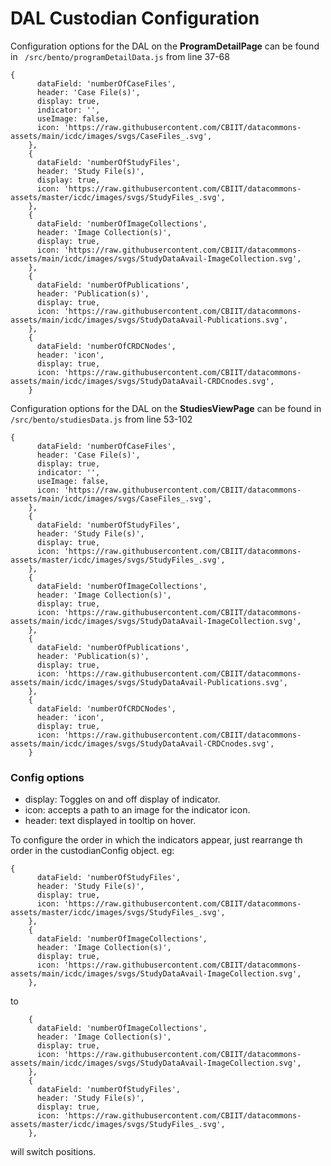 # DAL Custodian Configuration

Configuration options for the DAL on the **ProgramDetailPage** can be found in
``` /src/bento/programDetailData.js```
from line 37-68

```
{
      dataField: 'numberOfCaseFiles',
      header: 'Case File(s)',
      display: true,
      indicator: '',
      useImage: false,
      icon: 'https://raw.githubusercontent.com/CBIIT/datacommons-assets/main/icdc/images/svgs/CaseFiles_.svg',
    },
    {
      dataField: 'numberOfStudyFiles',
      header: 'Study File(s)',
      display: true,
      icon: 'https://raw.githubusercontent.com/CBIIT/datacommons-assets/master/icdc/images/svgs/StudyFiles_.svg',
    },
    {
      dataField: 'numberOfImageCollections',
      header: 'Image Collection(s)',
      display: true,
      icon: 'https://raw.githubusercontent.com/CBIIT/datacommons-assets/main/icdc/images/svgs/StudyDataAvail-ImageCollection.svg',
    },
    {
      dataField: 'numberOfPublications',
      header: 'Publication(s)',
      display: true,
      icon: 'https://raw.githubusercontent.com/CBIIT/datacommons-assets/main/icdc/images/svgs/StudyDataAvail-Publications.svg',
    },
    {
      dataField: 'numberOfCRDCNodes',
      header: 'icon',
      display: true,
      icon: 'https://raw.githubusercontent.com/CBIIT/datacommons-assets/main/icdc/images/svgs/StudyDataAvail-CRDCnodes.svg',
    }
```

Configuration options for the DAL on the **StudiesViewPage** can be found in
``` /src/bento/studiesData.js```
from line 53-102

```
{
      dataField: 'numberOfCaseFiles',
      header: 'Case File(s)',
      display: true,
      indicator: '',
      useImage: false,
      icon: 'https://raw.githubusercontent.com/CBIIT/datacommons-assets/main/icdc/images/svgs/CaseFiles_.svg',
    },
    {
      dataField: 'numberOfStudyFiles',
      header: 'Study File(s)',
      display: true,
      icon: 'https://raw.githubusercontent.com/CBIIT/datacommons-assets/master/icdc/images/svgs/StudyFiles_.svg',
    },
    {
      dataField: 'numberOfImageCollections',
      header: 'Image Collection(s)',
      display: true,
      icon: 'https://raw.githubusercontent.com/CBIIT/datacommons-assets/main/icdc/images/svgs/StudyDataAvail-ImageCollection.svg',
    },
    {
      dataField: 'numberOfPublications',
      header: 'Publication(s)',
      display: true,
      icon: 'https://raw.githubusercontent.com/CBIIT/datacommons-assets/main/icdc/images/svgs/StudyDataAvail-Publications.svg',
    },
    {
      dataField: 'numberOfCRDCNodes',
      header: 'icon',
      display: true,
      icon: 'https://raw.githubusercontent.com/CBIIT/datacommons-assets/main/icdc/images/svgs/StudyDataAvail-CRDCnodes.svg',
    }
```

### Config options
- display: Toggles on and off display of indicator.
- icon: accepts a path to an image for the indicator icon.
- header: text displayed in tooltip on hover.

To configure the order in which the indicators appear, just rearrange th order in the custodianConfig object.
eg: 

```    
{
      dataField: 'numberOfStudyFiles',
      header: 'Study File(s)',
      display: true,
      icon: 'https://raw.githubusercontent.com/CBIIT/datacommons-assets/master/icdc/images/svgs/StudyFiles_.svg',
    },
    {
      dataField: 'numberOfImageCollections',
      header: 'Image Collection(s)',
      display: true,
      icon: 'https://raw.githubusercontent.com/CBIIT/datacommons-assets/main/icdc/images/svgs/StudyDataAvail-ImageCollection.svg',
    }, 
```

to 

```
    {
      dataField: 'numberOfImageCollections',
      header: 'Image Collection(s)',
      display: true,
      icon: 'https://raw.githubusercontent.com/CBIIT/datacommons-assets/main/icdc/images/svgs/StudyDataAvail-ImageCollection.svg',
    },
    {
      dataField: 'numberOfStudyFiles',
      header: 'Study File(s)',
      display: true,
      icon: 'https://raw.githubusercontent.com/CBIIT/datacommons-assets/master/icdc/images/svgs/StudyFiles_.svg',
    }, 
```

will switch positions.